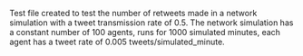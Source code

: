 Test file created to test the number of retweets made in a network simulation with a tweet transmission rate of 0.5. The network simulation has a constant number of 100 agents, runs for 1000 simulated minutes, each agent has a tweet rate of 0.005 tweets/simulated_minute.
